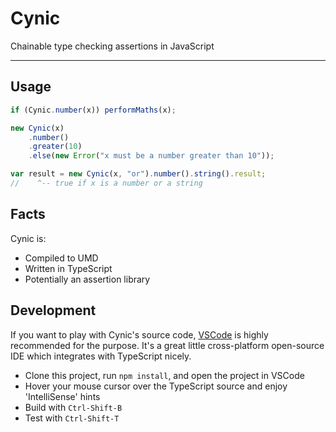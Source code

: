 # Cynic
Chainable type checking assertions in JavaScript

--------

## Usage

```javascript
if (Cynic.number(x)) performMaths(x);
```

```javascript
new Cynic(x)
    .number()
    .greater(10)
    .else(new Error("x must be a number greater than 10"));
```

```javascript
var result = new Cynic(x, "or").number().string().result;
//    ^-- true if x is a number or a string
```

## Facts

Cynic is:
 - Compiled to UMD
 - Written in TypeScript
 - Potentially an assertion library

## Development

If you want to play with Cynic's source code, [VSCode](https://code.visualstudio.com/) is highly recommended for the purpose. It's a great little cross-platform open-source IDE which integrates with TypeScript nicely.

 - Clone this project, run `npm install`, and open the project in VSCode
 - Hover your mouse cursor over the TypeScript source and enjoy 'IntelliSense' hints
 - Build with `Ctrl-Shift-B`
 - Test with `Ctrl-Shift-T`
